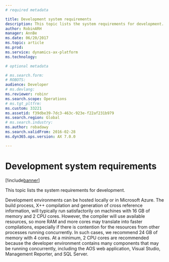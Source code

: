 ```yaml
---
# required metadata

title: Development system requirements
description: This topic lists the system requirements for development.
author: RobinARH
manager: AnnBe
ms.date: 06/20/2017
ms.topic: article
ms.prod: 
ms.service: dynamics-ax-platform
ms.technology: 

# optional metadata

# ms.search.form: 
# ROBOTS: 
audience: Developer
# ms.devlang: 
ms.reviewer: robinr
ms.search.scope: Operations
# ms.tgt_pltfrm: 
ms.custom: 33221
ms.assetid: f39dbe39-7dc3-463c-923e-f22af231b979
ms.search.region: Global
# ms.search.industry: 
ms.author: robadawy
ms.search.validFrom: 2016-02-28
ms.dyn365.ops.version: AX 7.0.0

---
```


# Development system requirements

[!include[banner](../includes/banner.md)]


This topic lists the system requirements for development.

Development environments can be hosted locally or in Microsoft Azure. The build process, X++ compilation and generation of cross reference information, will typically run satisfactorily on machines with 16 GB of memory and 2 CPU cores. However, the compiler will use available resources, so more RAM and more cores may translate into faster compilations, especially if there is contention for the resources from other processes running concurrently. In such cases, we recommend 24 GB of memory with 4 cores. At a minimum, 2 CPU cores are recommended because the developer environment contains many components that may be running concurrently, including the AOS web application, Visual Studio, Management Reporter, and SQL Server.



